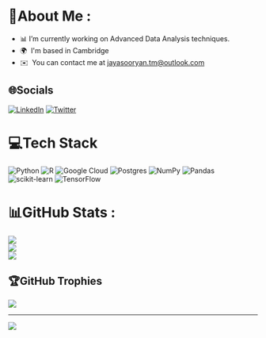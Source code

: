# 💫About Me :
* 📊 I’m currently working on Advanced Data Analysis techniques.
* 🌍  I'm based in Cambridge 
* ✉️  You can contact me at [jayasooryan.tm@outlook.com](mailto:jayasooryan.tm@outlook.com) 

## 🌐Socials
[![LinkedIn](https://img.shields.io/badge/LinkedIn-%230077B5.svg?logo=linkedin&logoColor=white)](https://www.linkedin.com/in/jayasooryan-surendran) [![Twitter](https://img.shields.io/badge/Twitter-%231DA1F2.svg?logo=Twitter&logoColor=white)](https://twitter.com/jayasooryan_tm) 

# 💻Tech Stack
![Python](https://img.shields.io/badge/python-3670A0?style=flat-square&logo=python&logoColor=ffdd54) ![R](https://img.shields.io/badge/r-%23276DC3.svg?style=flat-square&logo=r&logoColor=white) ![Google Cloud](https://img.shields.io/badge/Google%20Cloud-%234285F4.svg?style=flat-square&logo=google-cloud&logoColor=white) ![Postgres](https://img.shields.io/badge/postgres-%23316192.svg?style=flat-square&logo=postgresql&logoColor=white) ![NumPy](https://img.shields.io/badge/numpy-%23013243.svg?style=flat-square&logo=numpy&logoColor=white) ![Pandas](https://img.shields.io/badge/pandas-%23150458.svg?style=flat-square&logo=pandas&logoColor=white) ![scikit-learn](https://img.shields.io/badge/scikit--learn-%23F7931E.svg?style=flat-square&logo=scikit-learn&logoColor=white) ![TensorFlow](https://img.shields.io/badge/TensorFlow-%23FF6F00.svg?style=flat-square&logo=TensorFlow&logoColor=white)
# 📊GitHub Stats :
![](https://github-readme-stats.vercel.app/api?username=jayasooryantm&theme=radical&hide_border=true&include_all_commits=true&count_private=false)<br/>
![](https://github-readme-streak-stats.herokuapp.com/?user=jayasooryantm&theme=radical&hide_border=true)<br/>
![](https://github-readme-stats.vercel.app/api/top-langs/?username=jayasooryantm&theme=radical&hide_border=true&include_all_commits=true&count_private=false&layout=compact)

## 🏆GitHub Trophies
![](https://github-trophies.vercel.app/?username=jayasooryantm&theme=radical&no-frame=true&no-bg=true&margin-w=4)

---
[![](https://visitcount.itsvg.in/api?id=jayasooryantm&icon=0&color=0)](https://visitcount.itsvg.in)
